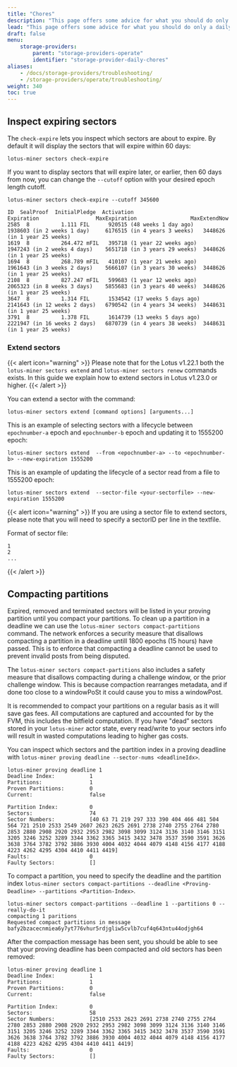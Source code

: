 ```yaml
---
title: "Chores"
description: "This page offers some advice for what you should do only a daily or weekly basis"
lead: "This page offers some advice for what you should do only a daily or weekly basis"
draft: false
menu:
    storage-providers:
        parent: "storage-providers-operate"
        identifier: "storage-provider-daily-chores"
aliases:
    - /docs/storage-providers/troubleshooting/
    - /storage-providers/operate/troubleshooting/
weight: 340
toc: true
---
```


## Inspect expiring sectors

The `check-expire` lets you inspect which sectors are about to expire. By default it will display the sectors that will expire within 60 days:

```shell
lotus-miner sectors check-expire
```

If you want to display sectors that will expire later, or earlier, then 60 days from now, you can change the `--cutoff` option with your desired epoch length cutoff.

```shell with-output
lotus-miner sectors check-expire --cutoff 345600
```

```shell output
ID  SealProof  InitialPledge  Activation                      Expiration                  MaxExpiration                 MaxExtendNow
2585  8          1.111 FIL      920515 (48 weeks 1 day ago)     1938603 (in 2 weeks 1 day)     6176515 (in 4 years 3 weeks)   3448626 (in 1 year 25 weeks)  
1619  8          264.472 mFIL   395718 (1 year 22 weeks ago)    1947243 (in 2 weeks 4 days)    5651718 (in 3 years 29 weeks)  3448626 (in 1 year 25 weeks)  
1694  8          268.789 mFIL   410107 (1 year 21 weeks ago)    1961643 (in 3 weeks 2 days)    5666107 (in 3 years 30 weeks)  3448626 (in 1 year 25 weeks)  
2108  8          827.247 mFIL   599683 (1 year 12 weeks ago)    2065323 (in 8 weeks 3 days)    5855683 (in 3 years 40 weeks)  3448626 (in 1 year 25 weeks)  
3647  8          1.314 FIL      1534542 (17 weeks 5 days ago)   2141643 (in 12 weeks 2 days)   6790542 (in 4 years 34 weeks)  3448631 (in 1 year 25 weeks) 
3791  8          1.378 FIL      1614739 (13 weeks 5 days ago)   2221947 (in 16 weeks 2 days)   6870739 (in 4 years 38 weeks)  3448631 (in 1 year 25 weeks)
```

### Extend sectors

{{< alert icon="warning" >}}
Please note that for the Lotus v1.22.1 both the `lotus-miner sectors extend` and `lotus-miner sectors renew` commands exists. In this guide we explain how to extend sectors in Lotus v1.23.0 or higher.
{{< /alert >}}

You can extend a sector with the command:

```shell
lotus-miner sectors extend [command options] [arguments...]
```

This is an example of selecting sectors with a lifecycle between `epochnumber-a` epoch and `epochnumber-b` epoch and updating it to 1555200 epoch:

```shell
lotus-miner sectors extend  --from <epochnumber-a> --to <epochnumber-b> --new-expiration 1555200
```

This is an example of updating the lifecycle of a sector read from a file to 1555200 epoch:

```shell
lotus-miner sectors extend  --sector-file <your-sectorfile> --new-expiration 1555200
```

{{< alert icon="warning" >}}
If you are using a sector file to extend sectors, please note that you will need to specify a sectorID per line in the textfile.

Format of sector file:

```
1
2
...
```
{{< /alert >}}

## Compacting partitions

Expired, removed and terminated sectors will be listed in your proving partition until you compact your partitions. To clean up a partition in a deadline we can use the `lotus-miner sectors compact-partitions` command. The network enforces a security measure that disallows compacting a partition in a deadline untill 1800 epochs (15 hours) have passed. This is to enforce that compacting a deadline cannot be used to prevent invalid posts from being disputed.

The `lotus-miner sectors compact-partitions` also includes a safety measure that disallows compacting during a challenge window, or the prior challenge window. This is because compaction rearranges metadata, and if done too close to a windowPoSt it could cause you to miss a windowPost.

It is recommended to compact your partitions on a regular basis as it will save gas fees. All computations are captured and accounted for by the FVM, this includes the bitfield computation. If you have "dead” sectors stored in your `lotus-miner` actor state, every read/write to your sectors info will result in wasted computations leading to higher gas costs.

You can inspect which sectors and the partition index in a proving deadline with `lotus-miner proving deadline --sector-nums <deadlineIdx>`.

```shell output
lotus-miner proving deadline 1
Deadline Index:           1
Partitions:               1
Proven Partitions:        0
Current:                  false

Partition Index:          0
Sectors:                  74
Sector Numbers:           [40 63 71 219 297 333 390 404 466 481 504 564 721 2510 2533 2549 2607 2623 2625 2691 2738 2740 2755 2764 2780 2853 2880 2908 2920 2932 2953 2982 3098 3099 3124 3136 3140 3146 3151 3205 3246 3252 3289 3344 3362 3365 3415 3432 3478 3537 3590 3591 3626 3638 3764 3782 3792 3886 3930 4004 4032 4044 4079 4148 4156 4177 4188 4223 4262 4295 4304 4410 4411 4419]
Faults:                   0
Faulty Sectors:           []
```

To compact a partition, you need to specify the deadline and the partition index `lotus-miner sectors compact-partitions --deadline <Proving-Deadline> --partitions <Partition-Index>`.

```shell output
lotus-miner sectors compact-partitions --deadline 1 --partitions 0 --really-do-it
compacting 1 paritions
Requested compact partitions in message bafy2bzacecnmiea6y7yt776vhur5rdjgliw5cvlb7cuf4q643ntu44odjgh64
```

After the compaction message has been sent, you should be able to see that your proving deadline has been compacted and old sectors has been removed:

```shell output
lotus-miner proving deadline 1
Deadline Index:           1
Partitions:               1
Proven Partitions:        0
Current:                  false

Partition Index:          0
Sectors:                  58
Sector Numbers:           [2510 2533 2623 2691 2738 2740 2755 2764 2780 2853 2880 2908 2920 2932 2953 2982 3098 3099 3124 3136 3140 3146 3151 3205 3246 3252 3289 3344 3362 3365 3415 3432 3478 3537 3590 3591 3626 3638 3764 3782 3792 3886 3930 4004 4032 4044 4079 4148 4156 4177 4188 4223 4262 4295 4304 4410 4411 4419]
Faults:                   0
Faulty Sectors:           []
```
